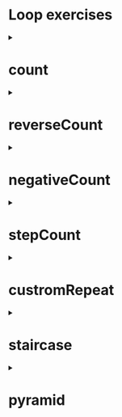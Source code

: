 # Loop exercises

<details>
<summary>
<h1>count</h1>
</summary>
<p>
Create a `count` function that prints each number from 0 to 10 in ascending order

You can test your function with the following code:
```js
console.log(count()) // => [0, 1, 2, 3, 4, 5, 6, 7, 8, 9, 10]
```
</p>
</details>

<details>
<summary>
<h1>reverseCount</h1>
</summary>
<p>
Create a `reverseCount` function that prints each number from 0 to 10 in descending order

You can test your function with the following code:
```js
console.log(reverseCount()) // => [10, 9, 8, 7, 6, 5, 4, 3, 2, 1, 0]
```
</p>
</details>

<details>
<summary>
<h1>negativeCount</h1>
</summary>
<p>
Create a `negativeCount` function that prints each number from 0 to (-10) in descending order

You can test your function with the following code:
```js
console.log(negativeCount()) // => [0, -1, -2, -3, -4, -5, -6, -7, -8, -9, -10]
```
</p>
</details>

<details>
<summary>
<h1>stepCount</h1>
</summary>
<p>
Create a `stepCount` function that prints the numbers [0, 2, 4, 6, 8, 10]

You can test your function with the following code:
```js
console.log(stepCount()) // => [0, 2, 4, 6, 8, 10]
```
</p>
</details>

<details>
<summary>
<h1>custromRepeat</h1>
</summary>
<p>
Create a function named `custromRepeat(symbol, count)` that has 2 arguments - (symbol:string, count:number) and
returns a string with the `symbol` repeated `count` times:

You can test your function with the following code:
```js
console.log(custromRepeat('*', 5)) // => '*****'
```
</p>
</details>

<details>
<summary>
<h1>staircase</h1>
</summary>
<p>
1. Create a function named `staircase(size)` that has 1 argument (size:number),
which is the length of the last row and prints:
<pre>
"*    "
"**   "
"***  "
"**** "
"*****"
</pre>
2. Create a function named `reverseStaircase(size)` that has 1 argument (size:number),
which is the length of the last row and prints:
<pre>
"    *"
"   **"
"  ***"
" ****"
"*****"
</pre>
</p>
</details>

<details>
<summary>
<h1>pyramid</h1>
</summary>
<p>
Create a function `pyramid(size)` that has 1 argument (size:number),
which is the length of the last row and prints a pyramid:
*Sub tasks:
- one task creates 1 line of the pyramid
- one task combines all the lines of the pyramid
*Total number of symbols per row is (2 * size - 1)
7.1 Pyramid
<pre>
"    *    "
"   ***   "
"  *****  "
" ******* "
"*********"
</pre>
7.2 Reverse pyramid `reversePyramid(size)`
<pre>
"*********"
" ******* "
"  *****  "
"   ***   "
"    *    "
</pre>
7.3 Christmas tree with an angel on top `christmasTree(size)`.
<pre>
"    _    "
"  {\o/}  "
"   /_\   "
"    *    "
"   o*o   "
"  *****  "
" o*****o "
"*********"
</pre>
The Christmas Tree should also have Christmas balls every second row, after the first and without the last one.
</p>
</details>

